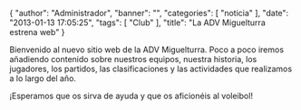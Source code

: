 {
  "author": "Administrador", 
  "banner": "", 
  "categories": [
    "noticia"
  ], 
  "date": "2013-01-13 17:05:25", 
  "tags": [
    "Club"
  ], 
  "title": "La ADV Miguelturra estrena web"
}

Bienvenido al nuevo sitio web de la <acronym text="Asociación Deportiva de Voleibol">ADV</acronym> Miguelturra. Poco a poco iremos añadiendo contenido sobre nuestros equipos, nuestra historia, los jugadores, los partidos, las clasificaciones y las actividades que realizamos a lo largo del año.

¡Esperamos que os sirva de ayuda y que os aficionéis al voleibol!

